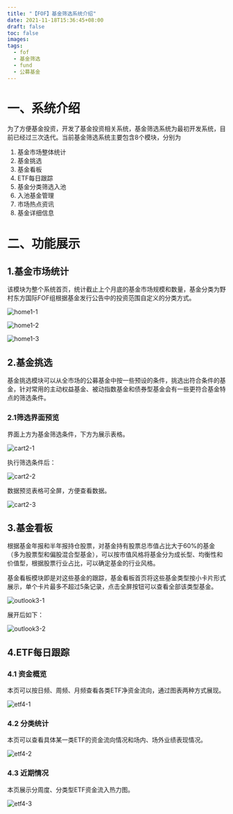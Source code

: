```yaml
---
title: "【FOF】基金筛选系统介绍"
date: 2021-11-18T15:36:45+08:00
draft: false
toc: false
images:
tags: 
  - fof
  - 基金筛选
  - fund
  - 公募基金
---
```


# 一、系统介绍

为了方便基金投资，开发了基金投资相关系统，基金筛选系统为最初开发系统，目前已经过三次迭代。当前基金筛选系统主要包含8个模块，分别为

1. 基金市场整体统计
2. 基金挑选
3. 基金看板
4. ETF每日跟踪
5. 基金分类筛选入池
6. 入池基金管理
7. 市场热点资讯
8. 基金详细信息



# 二、功能展示

## 1.基金市场统计

该模块为整个系统首页，统计截止上个月底的基金市场规模和数量，基金分类为野村东方国际FOF组根据基金发行公告中的投资范围自定义的分类方式。

![home1-1](/images/fundscreen/1-1.png)

![home1-2](/images/fundscreen/1-2.png)

![home1-3](/images/fundscreen/1-3.png)



## 2.基金挑选

基金挑选模块可以从全市场的公募基金中按一些预设的条件，挑选出符合条件的基金，针对常用的主动权益基金、被动指数基金和债券型基金会有一些更符合基金特点的筛选条件。



### 2.1筛选界面预览

界面上方为基金筛选条件，下方为展示表格。

![cart2-1](/images/fundscreen/2-1.png)

执行筛选条件后：

![cart2-2](/images/fundscreen/2-2.png)

数据预览表格可全屏，方便查看数据。

![cart2-3](/images/fundscreen/2-3.png)



## 3.基金看板

根据基金年报和半年报持仓股票，对基金持有股票总市值占比大于60%的基金（多为股票型和偏股混合型基金），可以按市值风格将基金分为成长型、均衡性和价值型，根据股票行业占比，可以确定基金的行业风格。

基金看板模块即是对这些基金的跟踪，基金看板首页将这些基金类型按小卡片形式展示，单个卡片最多不超过5条记录，点击全屏按钮可以查看全部该类型基金。

![outlook3-1](/images/fundscreen/3-1.png)

展开后如下：

![outlook3-2](/images/fundscreen/3-2.png)



## 4.ETF每日跟踪

### 4.1 资金概览

本页可以按日频、周频、月频查看各类ETF净资金流向，通过图表两种方式展现。

![etf4-1](/images/fundscreen/4-1.png)



### 4.2 分类统计

本页可以查看具体某一类ETF的资金流向情况和场内、场外业绩表现情况。

![etf4-2](/images/fundscreen/4-2.png)



### 4.3 近期情况

本页展示分周度、分类型ETF资金流入热力图。

![etf4-3](/images/fundscreen/4-3.png)